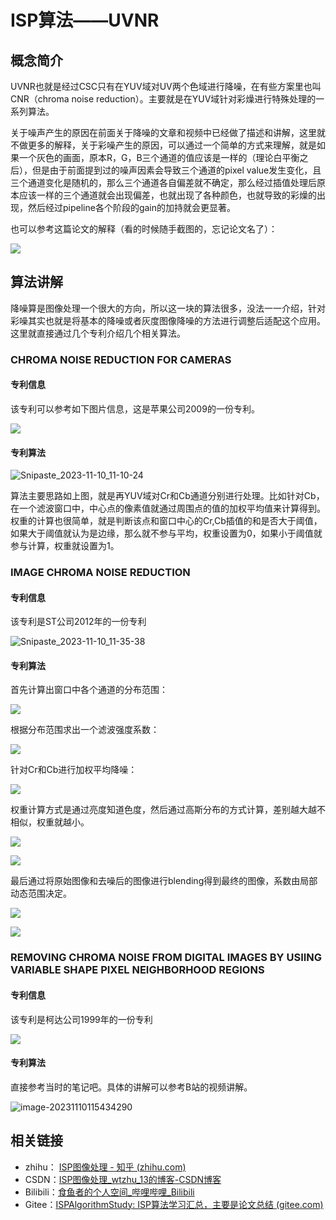 # ISP算法——UVNR 

## 概念简介

UVNR也就是经过CSC只有在YUV域对UV两个色域进行降噪，在有些方案里也叫CNR（chroma noise reduction）。主要就是在YUV域针对彩燥进行特殊处理的一系列算法。

关于噪声产生的原因在前面关于降噪的文章和视频中已经做了描述和讲解，这里就不做更多的解释，关于彩噪产生的原因，可以通过一个简单的方式来理解，就是如果一个灰色的画面，原本R，G，B三个通道的值应该是一样的（理论白平衡之后），但是由于前面提到过的噪声因素会导致三个通道的pixel value发生变化，且三个通道变化是随机的，那么三个通道各自偏差就不确定，那么经过插值处理后原本应该一样的三个通道就会出现偏差，也就出现了各种颜色，也就导致的彩燥的出现，然后经过pipeline各个阶段的gain的加持就会更显著。

也可以参考这篇论文的解释（看的时候随手截图的，忘记论文名了）：

![](https://gitee.com/wtzhu13/figure-bed/raw/master/images/202311101038827.bmp)

## 算法讲解

降噪算是图像处理一个很大的方向，所以这一块的算法很多，没法一一介绍，针对彩噪其实也就是将基本的降噪或者灰度图像降噪的方法进行调整后适配这个应用。这里就直接通过几个专利介绍几个相关算法。

### CHROMA NOISE REDUCTION FOR CAMERAS

#### 专利信息

该专利可以参考如下图片信息，这是苹果公司2009的一份专利。

![](https://gitee.com/wtzhu13/figure-bed/raw/master/images/202311101050719.jpg)

#### 专利算法

![Snipaste_2023-11-10_11-10-24](https://gitee.com/wtzhu13/figure-bed/raw/master/images/202311101110374.jpg)

算法主要思路如上图，就是再YUV域对Cr和Cb通道分别进行处理。比如针对Cb，在一个滤波窗口中，中心点的像素值就通过周围点的值的加权平均值来计算得到。权重的计算也很简单，就是判断该点和窗口中心的Cr,Cb插值的和是否大于阈值，如果大于阈值就认为是边缘，那么就不参与平均，权重设置为0，如果小于阈值就参与计算，权重就设置为1。

### IMAGE CHROMA NOISE REDUCTION

#### 专利信息

该专利是ST公司2012年的一份专利

![Snipaste_2023-11-10_11-35-38](https://gitee.com/wtzhu13/figure-bed/raw/master/images/202311101137738.jpg)

#### 专利算法

首先计算出窗口中各个通道的分布范围：

![](https://gitee.com/wtzhu13/figure-bed/raw/master/images/202311101140562.png)

根据分布范围求出一个滤波强度系数：

![](https://gitee.com/wtzhu13/figure-bed/raw/master/images/202311101141463.png)

针对Cr和Cb进行加权平均降噪：

![](https://gitee.com/wtzhu13/figure-bed/raw/master/images/202311101142376.png)

权重计算方式是通过亮度知道色度，然后通过高斯分布的方式计算，差别越大越不相似，权重就越小。

![](https://gitee.com/wtzhu13/figure-bed/raw/master/images/202311101408381.png)

![](https://gitee.com/wtzhu13/figure-bed/raw/master/images/202311101145162.png)

最后通过将原始图像和去噪后的图像进行blending得到最终的图像，系数由局部动态范围决定。

![](https://gitee.com/wtzhu13/figure-bed/raw/master/images/202311101148336.png)

![](https://gitee.com/wtzhu13/figure-bed/raw/master/images/202311101149310.png)

### REMOVING CHROMA NOISE FROM DIGITAL IMAGES BY USIING VARIABLE SHAPE PIXEL NEIGHBORHOOD REGIONS

#### 专利信息

该专利是柯达公司1999年的一份专利

![](https://gitee.com/wtzhu13/figure-bed/raw/master/images/202311101153157.jpg)

#### 专利算法

直接参考当时的笔记吧。具体的讲解可以参考B站的视频讲解。

![image-20231110115434290](https://gitee.com/wtzhu13/figure-bed/raw/master/images/202311101154432.png)

## 相关链接

- zhihu： [ISP图像处理 - 知乎 (zhihu.com)](https://www.zhihu.com/column/c_1389227246742335488)
- CSDN：[ISP图像处理_wtzhu_13的博客-CSDN博客](https://blog.csdn.net/wtzhu_13/category_11144092.html?spm=1001.2014.3001.5482)
- Bilibili：[食鱼者的个人空间_哔哩哔哩_Bilibili](https://space.bilibili.com/439454715/video)
- Gitee：[ISPAlgorithmStudy: ISP算法学习汇总，主要是论文总结 (gitee.com)](https://gitee.com/wtzhu13/ISPAlgorithmStudy)